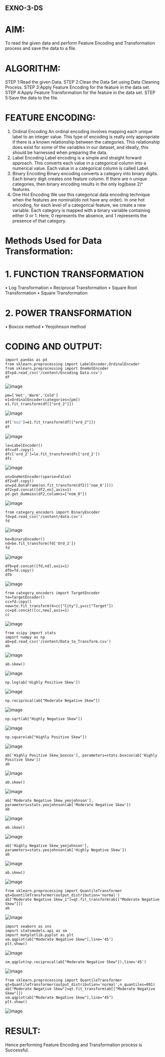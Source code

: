## EXNO-3-DS

# AIM:
To read the given data and perform Feature Encoding and Transformation process and save the data to a file.

# ALGORITHM:
STEP 1:Read the given Data.
STEP 2:Clean the Data Set using Data Cleaning Process.
STEP 3:Apply Feature Encoding for the feature in the data set.
STEP 4:Apply Feature Transformation for the feature in the data set.
STEP 5:Save the data to the file.

# FEATURE ENCODING:
1. Ordinal Encoding
An ordinal encoding involves mapping each unique label to an integer value. This type of encoding is really only appropriate if there is a known relationship between the categories. This relationship does exist for some of the variables in our dataset, and ideally, this should be harnessed when preparing the data.
2. Label Encoding
Label encoding is a simple and straight forward approach. This converts each value in a categorical column into a numerical value. Each value in a categorical column is called Label.
3. Binary Encoding
Binary encoding converts a category into binary digits. Each binary digit creates one feature column. If there are n unique categories, then binary encoding results in the only log(base 2)ⁿ features.
4. One Hot Encoding
We use this categorical data encoding technique when the features are nominal(do not have any order). In one hot encoding, for each level of a categorical feature, we create a new variable. Each category is mapped with a binary variable containing either 0 or 1. Here, 0 represents the absence, and 1 represents the presence of that category.

# Methods Used for Data Transformation:
  # 1. FUNCTION TRANSFORMATION
• Log Transformation
• Reciprocal Transformation
• Square Root Transformation
• Square Transformation
  # 2. POWER TRANSFORMATION
• Boxcox method
• Yeojohnson method

# CODING AND OUTPUT:
```
import pandas as pd
from sklearn.preprocessing import LabelEncoder,OrdinalEncoder
from sklearn.preprocessing import OneHotEncoder
df=pd.read_csv('/content/Encoding Data.csv')
df
```


![image](https://github.com/LATHIKESHWARAN/EXNO-3-DS/assets/119393556/69912819-7283-407e-91dd-a98bacd10907)


```
pm=['Hot','Warm','Cold']
e1=OrdinalEncoder(categories=[pm])
e1.fit_transform(df[["ord_2"]])
```

![image](https://github.com/LATHIKESHWARAN/EXNO-3-DS/assets/119393556/149fd26a-608f-4b4f-bb17-d3b1cfb2c5ed)

```p
df['bo2']=e1.fit_transform(df[["ord_2"]])
df
```

![image](https://github.com/LATHIKESHWARAN/EXNO-3-DS/assets/119393556/834dcaa5-ff95-49d1-8e6f-557b31a30c88)

```
le=LabelEncoder()
dfc=df.copy()
dfc['ord_2']=le.fit_transform(dfc['ord_2'])
dfc
```


![image](https://github.com/LATHIKESHWARAN/EXNO-3-DS/assets/119393556/9b0c7865-75e9-4ccf-88f8-d495700488ac)

```
on=OneHotEncoder(sparse=False)
df2=df.copy()
en=pd.DataFrame(on.fit_transform(df2[['nom_0']]))
df2=pd.concat([df2,en],axis=1)
pd.get_dummies(df2,columns=["nom_0"])
```

![image](https://github.com/LATHIKESHWARAN/EXNO-3-DS/assets/119393556/7bb2cdb6-9a1f-48f0-afef-9873a0a816d9)

```
from category_encoders import BinaryEncoder
fd=pd.read_csv('/content/data.csv')
fd
```

![image](https://github.com/LATHIKESHWARAN/EXNO-3-DS/assets/119393556/8904b3e1-787a-4c11-ad13-3196e2a87819)

```
be=BinaryEncoder()
nd=be.fit_transform(fd['Ord_2'])
fd
```

![image](https://github.com/LATHIKESHWARAN/EXNO-3-DS/assets/119393556/490ab4ea-fd32-4fdf-bdf5-be349dd6caa1)

```
dfb=pd.concat([fd,nd],axis=1)
dfb=fd.copy()
dfb
```

![image](https://github.com/LATHIKESHWARAN/EXNO-3-DS/assets/119393556/14f0b0ed-6cc3-450e-a3d3-b272ad4144a0)

```
from category_encoders import TargetEncoder
te=TargetEncoder()
cc=fd.copy()
new=te.fit_transform(X=cc["City"],y=cc["Target"])
cc=pd.concat([cc,new],axis=1)
cc
```


![image](https://github.com/LATHIKESHWARAN/EXNO-3-DS/assets/119393556/24e5c303-4275-45f2-be66-a2949b9354cb)

```
from scipy import stats
import numpy as np
ab=pd.read_csv('/content/Data_to_Transform.csv')
ab
```

![image](https://github.com/LATHIKESHWARAN/EXNO-3-DS/assets/119393556/870be182-a1ce-41dc-862f-53bd6a49acbc)

```
ab.skew()
```
![image](https://github.com/LATHIKESHWARAN/EXNO-3-DS/assets/119393556/04c6ef56-caee-41ef-9228-64728a0f5351)

```
np.log(ab['Highly Positive Skew'])
```

![image](https://github.com/LATHIKESHWARAN/EXNO-3-DS/assets/119393556/edd7a723-f153-448d-8c38-0890eec0cdc7)

```
np.reciprocal(ab["Moderate Negative Skew"])
```

![image](https://github.com/LATHIKESHWARAN/EXNO-3-DS/assets/119393556/134955fc-c21e-41ca-abe8-444d6bb79c6d)

```
np.sqrt(ab["Highly Negative Skew"])
```

![image](https://github.com/LATHIKESHWARAN/EXNO-3-DS/assets/119393556/ab0039c8-bfb6-4dc8-9739-aea4ece8a86f)

```
np.square(ab["Highly Positive Skew"])
```

![image](https://github.com/LATHIKESHWARAN/EXNO-3-DS/assets/119393556/c20568ec-d2a9-4574-be7e-1e9d9ae4a339)

```
ab['Highly Positive Skew_boxcox'], parameters=stats.boxcox(ab['Highly Positive Skew'])
ab
```

![image](https://github.com/LATHIKESHWARAN/EXNO-3-DS/assets/119393556/3b9e770a-e94c-4e0e-9ff3-8e98bf2ed9df)

```
ab.skew()
```

![image](https://github.com/LATHIKESHWARAN/EXNO-3-DS/assets/119393556/701906f2-7a18-4935-b358-235eca41ead1)

```
ab['Moderate Negative Skew_yeojohnson'], parameters=stats.yeojohnson(ab['Moderate Negative Skew'])
ab
```

![image](https://github.com/LATHIKESHWARAN/EXNO-3-DS/assets/119393556/25c7303c-6ff7-44c4-a4ad-8c215723ec5e)

```
ab.skew()

```

![image](https://github.com/LATHIKESHWARAN/EXNO-3-DS/assets/119393556/bca201b5-35f9-4004-a86f-e91a1f5d675e)


```
ab['Highly Negative Skew_yeojohnson'], parameters=stats.yeojohnson(ab['Highly Negative Skew'])
ab
```

![image](https://github.com/LATHIKESHWARAN/EXNO-3-DS/assets/119393556/60545326-ed1f-43a4-9b26-d7a448aa5295)


```
ab.skew()
```

![image](https://github.com/LATHIKESHWARAN/EXNO-3-DS/assets/119393556/80e2b38f-d248-4280-9eee-73a6d6e981f2)

```
from sklearn.preprocessing import QuantileTransformer
qt=QuantileTransformer(output_distribution='normal')
ab["Moderate Negative Skew_1"]=qt.fit_transform(ab[["Moderate Negative Skew"]])
ab
```

![image](https://github.com/LATHIKESHWARAN/EXNO-3-DS/assets/119393556/257c87c3-96ab-4202-ae85-f9845f8ea1d6)


```
import seaborn as sns
import statsmodels.api as sm
import matplotlib.pyplot as plt
sm.qqplot(ab["Moderate Negative Skew"],line='45')
plt.show()
```

![image](https://github.com/LATHIKESHWARAN/EXNO-3-DS/assets/119393556/d7c76ad6-2ab6-4e03-bb3b-b55981a179e2)

```
sm.qqplot(np.reciprocal(ab["Moderate Negative Skew"]),line='45')
```

![image](https://github.com/LATHIKESHWARAN/EXNO-3-DS/assets/119393556/85682389-ed02-4aa8-be54-b9ceb372855a)


```
from sklearn.preprocessing import QuantileTransformer
qt=QuantileTransformer(output_distribution='normal',n_quantiles=891)
ab["Moderate Negative Skew"]=qt.fit_transform(ab[["Moderate Negative Skew"]])
sm.qqplot(ab["Moderate Negative Skew"],line="45")
plt.show()
```
![image](https://github.com/LATHIKESHWARAN/EXNO-3-DS/assets/119393556/789a3105-3ffe-43e9-bd6d-a1652ddcfef4)
# RESULT:

  Hence performing Feature Encoding and Transformation process is Successful.

       
